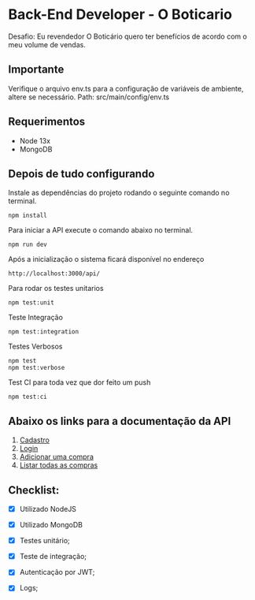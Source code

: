 # **Back-End Developer - O Boticario**

Desafio: Eu revendedor O Boticário quero ter benefícios de acordo com o meu volume de vendas.

## **Importante**
Verifique o arquivo env.ts para a configuração de variáveis de ambiente, altere se necessário.
Path: src/main/config/env.ts

## **Requerimentos**
- Node 13x
- MongoDB

## **Depois de tudo configurando**
Instale as dependências do projeto rodando o seguinte comando no terminal.

```npm install```

Para iniciar a API execute o comando abaixo no terminal. 

```npm run dev```

Após a inicialização o sistema ficará disponível no endereço

```http://localhost:3000/api/```

Para rodar os testes unitarios

```npm test:unit ```

Teste Integração

```npm test:integration```

Testes Verbosos

```npm test``` 	     
```npm test:verbose```

Test CI para toda vez que dor feito um push

```npm test:ci```

## **Abaixo os links para a documentação da API**

1. [Cadastro](./requirements/signup.md)
2. [Login](./requirements/login.md)
3. [Adicionar uma compra](./requirements/purchase.md)
4. [Listar todas as compras](./requirements/load-purchase.md)

Checklist:
---

- [x] Utilizado NodeJS
- [x] Utilizado MongoDB
- [x] Testes unitário;
- [x] Teste de integração;
- [x] Autenticação por JWT;
- [x] Logs;

